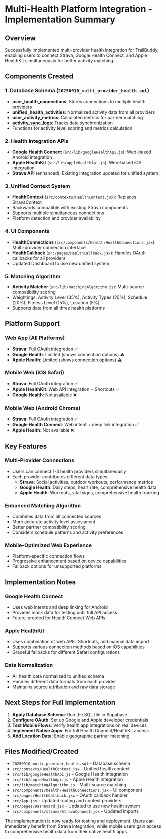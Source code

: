 # Multi-Health Platform Integration - Implementation Summary

## Overview
Successfully implemented multi-provider health integration for TrailBuddy, enabling users to connect Strava, Google Health Connect, and Apple HealthKit simultaneously for better activity matching.

## Components Created

### 1. Database Schema (`20250910_multi_provider_health.sql`)
- **user_health_connections**: Stores connections to multiple health providers
- **unified_health_activities**: Normalized activity data from all providers  
- **user_activity_metrics**: Calculated metrics for partner matching
- **activity_sync_logs**: Tracks data synchronization
- Functions for activity level scoring and metrics calculation

### 2. Health Integration APIs
- **Google Health Connect** (`src/lib/googleHealthApi.js`): Web-based Android integration
- **Apple HealthKit** (`src/lib/appleHealthApi.js`): Web-based iOS integration  
- **Strava API** (enhanced): Existing integration updated for unified system

### 3. Unified Context System
- **HealthContext** (`src/contexts/HealthContext.jsx`): Replaces StravaContext
- Backwards compatible with existing Strava components
- Supports multiple simultaneous connections
- Platform detection and provider availability

### 4. UI Components
- **HealthConnections** (`src/components/health/HealthConnections.jsx`): Multi-provider connection interface
- **HealthCallback** (`src/pages/HealthCallback.jsx`): Handles OAuth callbacks for all providers
- Updated Dashboard to use new unified system

### 5. Matching Algorithm
- **Activity Matcher** (`src/lib/matchingAlgorithm.js`): Multi-source compatibility scoring
- Weightings: Activity Level (35%), Activity Types (25%), Schedule (20%), Fitness Level (15%), Location (5%)
- Supports data from all three health platforms

## Platform Support

### Web App (All Platforms)
- **Strava**: Full OAuth integration ✅
- **Google Health**: Limited (shows connection options) ⚠️  
- **Apple Health**: Limited (shows connection options) ⚠️

### Mobile Web (iOS Safari)
- **Strava**: Full OAuth integration ✅
- **Apple HealthKit**: Web API integration + Shortcuts ✅
- **Google Health**: Not available ❌

### Mobile Web (Android Chrome)  
- **Strava**: Full OAuth integration ✅
- **Google Health Connect**: Web intent + deep link integration ✅
- **Apple Health**: Not available ❌

## Key Features

### Multi-Provider Connections
- Users can connect 1-3 health providers simultaneously
- Each provider contributes different data types:
  - **Strava**: Social activities, outdoor workouts, performance metrics
  - **Google Health**: Daily steps, heart rate, comprehensive health data
  - **Apple Health**: Workouts, vital signs, comprehensive health tracking

### Enhanced Matching Algorithm
- Combines data from all connected sources
- More accurate activity level assessment
- Better partner compatibility scoring
- Considers schedule patterns and activity preferences

### Mobile-Optimized Web Experience
- Platform-specific connection flows
- Progressive enhancement based on device capabilities
- Fallback options for unsupported platforms

## Implementation Notes

### Google Health Connect
- Uses web intents and deep linking for Android
- Provides mock data for testing until full API access
- Future-proofed for Health Connect Web APIs

### Apple HealthKit
- Uses combination of web APIs, Shortcuts, and manual data import
- Supports various connection methods based on iOS capabilities
- Graceful fallbacks for different Safari configurations

### Data Normalization
- All health data normalized to unified schema
- Handles different data formats from each provider
- Maintains source attribution and raw data storage

## Next Steps for Full Implementation

1. **Apply Database Schema**: Run the SQL file in Supabase
2. **Configure OAuth**: Set up Google and Apple developer credentials
3. **Test Mobile Flows**: Verify health app integrations on real devices
4. **Implement Native Apps**: For full Health Connect/HealthKit access
5. **Add Location Data**: Enable geographic partner matching

## Files Modified/Created

- `20250910_multi_provider_health.sql` - Database schema
- `src/contexts/HealthContext.jsx` - Unified health context
- `src/lib/googleHealthApi.js` - Google Health integration  
- `src/lib/appleHealthApi.js` - Apple Health integration
- `src/lib/matchingAlgorithm.js` - Multi-source matching
- `src/components/health/HealthConnections.jsx` - UI component
- `src/pages/HealthCallback.jsx` - OAuth callback handler
- `src/App.jsx` - Updated routing and context providers
- `src/pages/Dashboard.jsx` - Updated to use new health system
- `src/components/strava/StravaConnect.jsx` - Updated imports

The implementation is now ready for testing and deployment. Users can immediately benefit from Strava integration, while mobile users gain access to comprehensive health data from their native health apps.